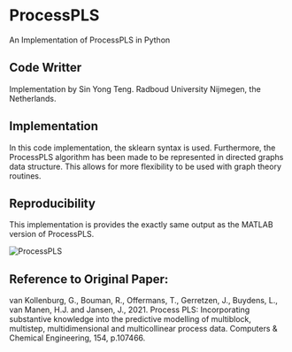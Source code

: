 # ProcessPLS
An Implementation of ProcessPLS in Python


## Code Writter
Implementation by Sin Yong Teng. Radboud University Nijmegen, the Netherlands.

## Implementation
In this code implementation, the sklearn syntax is used. Furthermore, the ProcessPLS algorithm has been made to be represented in directed graphs data structure. This allows for more flexibility to be used with graph theory routines. 

## Reproducibility
This implementation is provides the exactly same output as the MATLAB version of ProcessPLS.

![ProcessPLS](https://user-images.githubusercontent.com/19692103/167320963-7cd93e1d-2adc-41e5-ae0f-d2858bb7f904.png)


## Reference to Original Paper:
van Kollenburg, G., Bouman, R., Offermans, T., Gerretzen, J., Buydens, L., van Manen, H.J. and Jansen, J., 2021. Process PLS: Incorporating substantive knowledge into the predictive modelling of multiblock, multistep, multidimensional and multicollinear process data. Computers & Chemical Engineering, 154, p.107466.


